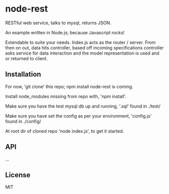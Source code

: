# node-rest

  RESTful web service, talks to mysql, returns JSON.

  An example written in Node.js; because Javascript rocks!

  Extendable to suite your needs. Index.js acts as the router / server. From then on out, data hits controller, based off incoming specifications controller asks service for data interaction and the model representation is used and or returned to client.
  
## Installation

  For now, 'git clone' this repo; npm install node-rest is coming.
  
  Install node_modules missing from repo with, 'npm install'.
  
  Make sure you have the test mysql db up and running, '.sql' found in ./test/
  
  Make sure you have set the config as per your environment, 'config.js' found in ./config/
  
  At root dir of cloned repo 'node index.js', to get it started.

## API

  ...
  
## License

  MIT

